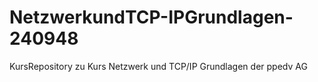 # NetzwerkundTCP-IPGrundlagen-240948
KursRepository zu Kurs Netzwerk und TCP/IP Grundlagen der ppedv AG
